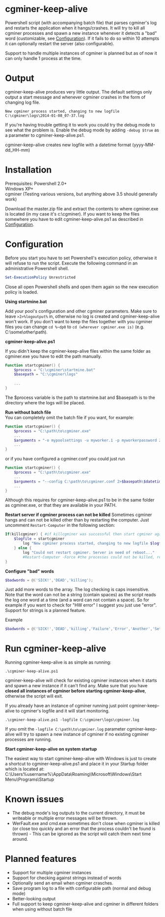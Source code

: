 cgminer-keep-alive
==================

Powershell script (with accompanying batch file) that parses cgminer's log and restarts the application when it hangs/crashes. It will try to kill all cgminer processes and spawn a new instance whenever it detects a "bad" word (customizable, see <a href="#configuration">Configuration</a>). If it fails to do so within 10 attempts it can optionally restart the server (also configurable).

Support to handle multiple instances of cgminer is planned but as of now it can only handle 1 process at the time.

Output
==================

cgminer-keep-alive produces very little output. The default settings only output a start message and whenever cgminer crashes in the form of changing log file.

`New cgminer process started, changing to new logfile C:\cgminer\logs\2014-01-08_07-37.log`

If you're having trouble getting it to work you could try the debug mode to see what the problem is. Enable the debug mode by adding `-debug $true` as a parameter to cgminer-keep-alive.ps1.

cgminer-keep-alive creates new logfile with a datetime format (yyyy-MM-dd_HH-mm)

Installation
==================

Prerequisites: Powershell 2.0+<br>
Windows XP+<br>
cgminer (Testing various versions, but anything above 3.5 should generally work)<br>

Download the master.zip file and extract the contents to where cgminer.exe is located (in my case it's c:\cgminer). If you want to keep the files somewhere you have to edit cgminer-keep-alive.ps1 as described in <a href="#configuration">Configuration</a>.

Configuration
==================

Before you start you have to set Powershell's execution policy, otherwise it will refuse to run the script. Execute the following command in an administrative Powershell shell.

```powershell
Set-ExecutionPolicy Unrestricted
```

Close all open Powershell shells and open them again so the new execution policy is loaded.

<b>Using startmine.bat</b>

Add your pool's configuration and other cgminer parameters. Make sure to leave `>2>%logoutput%` in, otherwise no log is created and cgminer-keep-alive won't work. If you don't want to keep the files together with you cgminer files you can change `cd %~dp0` to `cd (wherever cgminer.exe is)` (e.g. C:\some\other\path).

<b>cgminer-keep-alive.ps1</b>

If you didn't keep the cgminer-keep-alive files within the same folder as cgminer.exe you have to edit the path manually.

```powershell
Function startcgminer() {
    $process = "C:\cgminer\startmine.bat"
    $basepath = "C:\cgminer\logs"
    
    ...
}
```

The $process variable is the path to startmine.bat and $basepath is to the directory where the logs will be placed.

<b>Run without batch file</b><br>
You can completely omit the batch file if you want, for example:

```powershell
Function startcgminer() {
    $process = "C:\path\to\cgminer.exe"
    ...
    $arguments = "-o mypoolsettings -u myworker.1 -p myworkerpassword 2>$basepath\$datetime.log"
    ...
}
```
or if you have configured a cgminer.conf you could just run 

```powershell
Function startcgminer() {
    $process = "C:\path\to\cgminer.exe"
    ...
    $arguments = "--config C:\path\to\cgminer.conf 2>$basepath\$datetime.log"
    ...
}
```

Although this requires for cgminer-keep-alive.ps1 to be in the same folder as cgminer.exe, or that they are available in your PATH.

<b>Restart server if cgminer process can not be killed</b>
Sometimes cgminer hangs and can not be killed other than by restarting the computer. Just uncomment  ```Restart-Computer``` in the following section:

```powershell
If(killcgminer) { #if killcgminer was successful then start cgminer again
    $logfile = startcgminer
        log "New cgminer process started, changing to new logfile $logfile"
    } else {
        log "Could not restart cgminer. Server in need of reboot..."
        #Restart-Computer -Force #the processes could not be killed, restarting server
}
```

<b>Configure "bad" words </b>
```powershell
$badwords = @('SICK!','DEAD','killing');
```

Just add more words to the array. The log checking is caps insensitive. Note that the word can not be a string (contain spaces) as the script reads the log one word at a time (and a word can not contain a space). So for example if you want to check for "HW error" I suggest you just use "error". Support for strings is a planned feature.

Example

```powershell
$badwords = @('SICK!','DEAD','killing','Failure','Error','Another','Set','Of','Words');
```

Run cgminer-keep-alive
==================

Running cgminer-keep-alive is as simple as running:

```
.\cgminer-keep-alive.ps1
```

cgminer-keep-alive will check for existing cgminer instances when it starts and spawn a new instance if it can't find any. Make sure that you have <b>closed all instances of cgminer before starting cgminer-keep-alive</b>, otherwise the script will exit.

If you already have an instance of cgminer running just point cgminer-keep-alive to cgminer's logfile and it will start monitoring.

```
.\cgminer-keep-alive.ps1 -logfile C:\cgminer\logs\cgminer.log
```

If you omit the ```-logfile C:\path\to\cgminer.log``` parameter cgminer-keep-alive will try to spawn a new instance of cgminer if no existing cgminer processes are running.

<b>Start cgminer-keep-alive on system startup</b>

The easiest way to start cgminer-keep-alive with Windows is just to create a shortcut to cgminer-keep-alive.ps1 and place it in your Startup folder which is located at: C:\Users\%username%\AppData\Roaming\Microsoft\Windows\Start Menu\Programs\Startup

Known issues
==================
* The debug mode's log outputs to the current directory, it must be writeable or multiple error messages will be thrown.
* WerFault.exe and cmd.exe sometimes don't close when cgminer is killed (or close too quickly and an error that the process couldn't be found is thrown) - This can be ignored as the script will catch them next time around.

Planned features
==================
* Support for multiple cgminer instances
* Support for checking against strings instead of words
* Optionally send an email when cgminer crasches.
* Save program log to a file with configurable path (normal and debug mode)
* Better-looking output
* Full support to keep cgminer-keep-alive and cgminer in different folders when using without batch file

